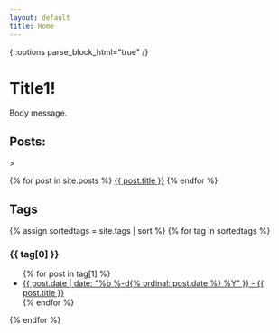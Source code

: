 ```yaml
---
layout: default
title: Home
---
```

{::options parse_block_html="true" /}

<h1>Title1!</h1>

Body message.

<h2>Posts:</h2>>

{% for post in site.posts %}
<a href="{{ post.url }}/">{{ post.title }}</a>
{% endfor %}

<h2>Tags</h2>

{% assign sortedtags = site.tags | sort %}
{% for tag in sortedtags %}
<h3 id="tag_header">{{ tag[0] }}</h3>
<ul>
{% for post in tag[1] %}
<li><a href="{{ post.url }}">
{{ post.date | date: "%b %-d{% ordinal: post.date %} %Y" }} - {{ post.title }}
</a></li>
{% endfor %}
</ul>
{% endfor %}
